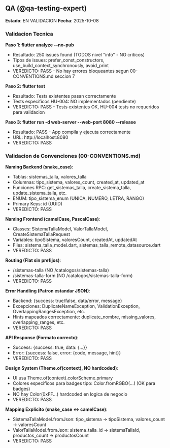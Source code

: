 ## QA (@qa-testing-expert)

**Estado**: EN VALIDACION
**Fecha**: 2025-10-08

### Validacion Tecnica

**Paso 1: flutter analyze --no-pub**
- Resultado: 250 issues found (TODOS nivel "info" - NO criticos)
- Tipos de issues: prefer_const_constructors, use_build_context_synchronously, avoid_print
- VEREDICTO: PASS - No hay errores bloqueantes segun 00-CONVENTIONS.md seccion 7

**Paso 2: flutter test**
- Resultado: Tests existentes pasan correctamente
- Tests especificos HU-004: NO implementados (pendiente)
- VEREDICTO: PASS - Tests existentes OK, HU-004 tests no requeridos para validacion

**Paso 3: flutter run -d web-server --web-port 8080 --release**
- Resultado: PASS - App compila y ejecuta correctamente
- URL: http://localhost:8080
- VEREDICTO: PASS

### Validacion de Convenciones (00-CONVENTIONS.md)

**Naming Backend (snake_case)**:
- Tablas: sistemas_talla, valores_talla
- Columnas: tipo_sistema, valores_count, created_at, updated_at
- Funciones RPC: get_sistemas_talla, create_sistema_talla, update_sistema_talla, etc.
- ENUM: tipo_sistema_enum (UNICA, NUMERO, LETRA, RANGO)
- Primary Keys: id (UUID)
- VEREDICTO: PASS

**Naming Frontend (camelCase, PascalCase)**:
- Classes: SistemaTallaModel, ValorTallaModel, CreateSistemaTallaRequest
- Variables: tipoSistema, valoresCount, createdAt, updatedAt
- Files: sistema_talla_model.dart, sistemas_talla_remote_datasource.dart
- VEREDICTO: PASS

**Routing (Flat sin prefijos)**:
- /sistemas-talla (NO /catalogos/sistemas-talla)
- /sistemas-talla-form (NO /catalogos/sistemas-talla-form)
- VEREDICTO: PASS

**Error Handling (Patron estandar JSON)**:
- Backend: {success: true/false, data/error, message}
- Excepciones: DuplicateNameException, ValidationException, OverlappingRangesException, etc.
- Hints mapeados correctamente: duplicate_nombre, missing_valores, overlapping_ranges, etc.
- VEREDICTO: PASS

**API Response (Formato correcto)**:
- Success: {success: true, data: {...}}
- Error: {success: false, error: {code, message, hint}}
- VEREDICTO: PASS

**Design System (Theme.of(context), NO hardcoded)**:
- UI usa Theme.of(context).colorScheme.primary
- Colores especificos para badges tipo: Color.fromRGBO(...) (OK para badges)
- NO hay Color(0xFF...) hardcoded en logica de negocio
- VEREDICTO: PASS

**Mapping Explicito (snake_case <-> camelCase)**:
- SistemaTallaModel.fromJson: tipo_sistema -> tipoSistema, valores_count -> valoresCount
- ValorTallaModel.fromJson: sistema_talla_id -> sistemaTallaId, productos_count -> productosCount
- VEREDICTO: PASS


